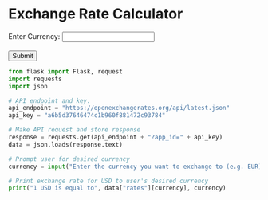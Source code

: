 <html>
  <head>
    <title>Exchange Rate Calculator</title>
    <script>
      function calculateExchangeRate() {
        // Get the user's desired currency
        var currency = document.getElementById("currency").value;
        // Make API request and store response
        var api_endpoint = "https://openexchangerates.org/api/latest.json";
        var api_key = "a6b5d37646474c1b960f881472c93784";
        var response = new XMLHttpRequest();
        response.open("GET", api_endpoint + "?app_id=" + api_key, false);
        response.send();
        // Parse the API response
        var data = JSON.parse(response.responseText);
        // Calculate the exchange rate for USD to the user's desired currency
        var exchangeRate = data["rates"][currency];
        // Update the output div with the exchange rate
        document.getElementById("output").innerHTML = "1 USD is equal to " + exchangeRate + " " + currency;
      }
    </script>
  </head>
  <body>
    <h1>Exchange Rate Calculator</h1>
    <form>
      <label for="currency">Enter Currency:</label>
      <input type="text" id="currency" name="currency">
      <br><br>
      <input type="button" value="Submit" onclick="calculateExchangeRate()">
    </form>
    <div id="output"></div>
  </body>
</html>


``` python
from flask import Flask, request
import requests
import json 

# API endpoint and key.
api_endpoint = "https://openexchangerates.org/api/latest.json"
api_key = "a6b5d37646474c1b960f881472c93784"

# Make API request and store response
response = requests.get(api_endpoint + "?app_id=" + api_key)
data = json.loads(response.text)

# Prompt user for desired currency
currency = input("Enter the currency you want to exchange to (e.g. EUR): ")

# Print exchange rate for USD to user's desired currency
print("1 USD is equal to", data["rates"][currency], currency)
```